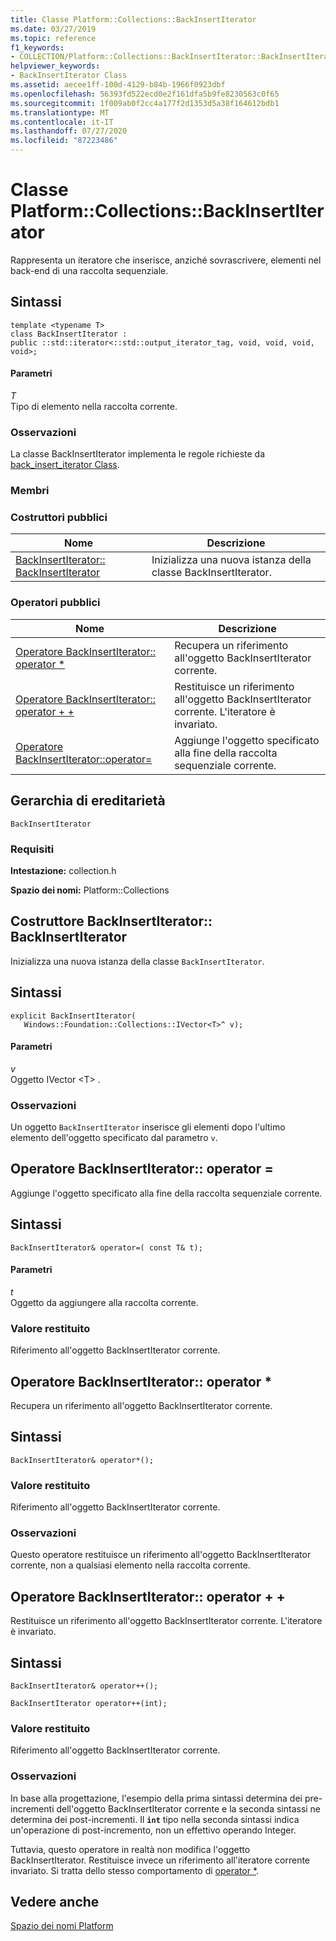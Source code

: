 ```yaml
---
title: Classe Platform::Collections::BackInsertIterator
ms.date: 03/27/2019
ms.topic: reference
f1_keywords:
- COLLECTION/Platform::Collections::BackInsertIterator::BackInsertIterator
helpviewer_keywords:
- BackInsertIterator Class
ms.assetid: aecee1ff-100d-4129-b84b-1966f0923dbf
ms.openlocfilehash: 56393fd522ecd0e2f161dfa5b9fe8230563c0f65
ms.sourcegitcommit: 1f009ab0f2cc4a177f2d1353d5a38f164612bdb1
ms.translationtype: MT
ms.contentlocale: it-IT
ms.lasthandoff: 07/27/2020
ms.locfileid: "87223486"
---
```

# <a name="platformcollectionsbackinsertiterator-class"></a>Classe Platform::Collections::BackInsertIterator

Rappresenta un iteratore che inserisce, anziché sovrascrivere, elementi nel back-end di una raccolta sequenziale.

## <a name="syntax"></a>Sintassi

```
template <typename T>
class BackInsertIterator :
public ::std::iterator<::std::output_iterator_tag, void, void, void, void>;
```

#### <a name="parameters"></a>Parametri

*T*<br/>
Tipo di elemento nella raccolta corrente.

### <a name="remarks"></a>Osservazioni

La classe BackInsertIterator implementa le regole richieste da [back_insert_iterator Class](../standard-library/back-insert-iterator-class.md).

### <a name="members"></a>Membri

### <a name="public-constructors"></a>Costruttori pubblici

|Nome|Descrizione|
|----------|-----------------|
|[BackInsertIterator:: BackInsertIterator](#ctor)|Inizializza una nuova istanza della classe BackInsertIterator.|

### <a name="public-operators"></a>Operatori pubblici

|Nome|Descrizione|
|----------|-----------------|
|[Operatore BackInsertIterator:: operator *](#operator-dereference)|Recupera un riferimento all'oggetto BackInsertIterator corrente.|
|[Operatore BackInsertIterator:: operator + +](#operator-increment)|Restituisce un riferimento all'oggetto BackInsertIterator corrente. L'iteratore è invariato.|
|[Operatore BackInsertIterator::operator=](#operator-assign)|Aggiunge l'oggetto specificato alla fine della raccolta sequenziale corrente.|

## <a name="inheritance-hierarchy"></a>Gerarchia di ereditarietà

`BackInsertIterator`

### <a name="requirements"></a>Requisiti

**Intestazione:** collection.h

**Spazio dei nomi:** Platform::Collections

## <a name="backinsertiteratorbackinsertiterator-constructor"></a><a name="ctor"></a>Costruttore BackInsertIterator:: BackInsertIterator

Inizializza una nuova istanza della classe `BackInsertIterator`.

## <a name="syntax"></a>Sintassi

```
explicit BackInsertIterator(
   Windows::Foundation::Collections::IVector<T>^ v);
```

#### <a name="parameters"></a>Parametri

*v*<br/>
Oggetto IVector \<T> .

### <a name="remarks"></a>Osservazioni

Un oggetto `BackInsertIterator` inserisce gli elementi dopo l'ultimo elemento dell'oggetto specificato dal parametro `v`.

## <a name="backinsertiteratoroperator-operator"></a><a name="operator-assign"></a>Operatore BackInsertIterator:: operator =

Aggiunge l'oggetto specificato alla fine della raccolta sequenziale corrente.

## <a name="syntax"></a>Sintassi

```
BackInsertIterator& operator=( const T& t);
```

#### <a name="parameters"></a>Parametri

*t*<br/>
Oggetto da aggiungere alla raccolta corrente.

### <a name="return-value"></a>Valore restituito

Riferimento all'oggetto BackInsertIterator corrente.

## <a name="backinsertiteratoroperator-operator"></a><a name="operator-dereference"></a>Operatore BackInsertIterator:: operator *

Recupera un riferimento all'oggetto BackInsertIterator corrente.

## <a name="syntax"></a>Sintassi

```
BackInsertIterator& operator*();
```

### <a name="return-value"></a>Valore restituito

Riferimento all'oggetto BackInsertIterator corrente.

### <a name="remarks"></a>Osservazioni

Questo operatore restituisce un riferimento all'oggetto BackInsertIterator corrente, non a qualsiasi elemento nella raccolta corrente.

## <a name="backinsertiteratoroperator-operator"></a><a name="operator-increment"></a>Operatore BackInsertIterator:: operator + +

Restituisce un riferimento all'oggetto BackInsertIterator corrente. L'iteratore è invariato.

## <a name="syntax"></a>Sintassi

```
BackInsertIterator& operator++();

BackInsertIterator operator++(int);
```

### <a name="return-value"></a>Valore restituito

Riferimento all'oggetto BackInsertIterator corrente.

### <a name="remarks"></a>Osservazioni

In base alla progettazione, l'esempio della prima sintassi determina dei pre-incrementi dell'oggetto BackInsertIterator corrente e la seconda sintassi ne determina dei post-incrementi. Il **`int`** tipo nella seconda sintassi indica un'operazione di post-incremento, non un effettivo operando Integer.

Tuttavia, questo operatore in realtà non modifica l'oggetto BackInsertIterator. Restituisce invece un riferimento all'iteratore corrente invariato. Si tratta dello stesso comportamento di [operator *](#operator-dereference).

## <a name="see-also"></a>Vedere anche

[Spazio dei nomi Platform](platform-namespace-c-cx.md)
